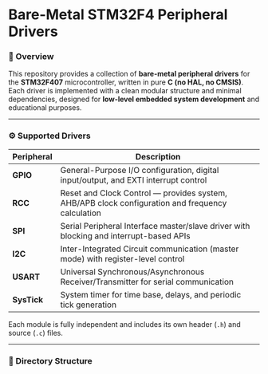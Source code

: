 # Bare-Metal STM32F4 Peripheral Drivers

### 🧠 Overview
This repository provides a collection of **bare-metal peripheral drivers** for the **STM32F407** microcontroller, written in pure **C (no HAL, no CMSIS)**.  
Each driver is implemented with a clean modular structure and minimal dependencies, designed for **low-level embedded system development** and educational purposes.

---

### ⚙️ Supported Drivers
| Peripheral | Description |
|-------------|-------------|
| **GPIO**    | General-Purpose I/O configuration, digital input/output, and EXTI interrupt control |
| **RCC**     | Reset and Clock Control — provides system, AHB/APB clock configuration and frequency calculation |
| **SPI**     | Serial Peripheral Interface master/slave driver with blocking and interrupt-based APIs |
| **I2C**     | Inter-Integrated Circuit communication (master mode) with register-level control |
| **USART**   | Universal Synchronous/Asynchronous Receiver/Transmitter for serial communication |
| **SysTick** | System timer for time base, delays, and periodic tick generation |

Each module is fully independent and includes its own header (`.h`) and source (`.c`) files.

---

### 📁 Directory Structure
